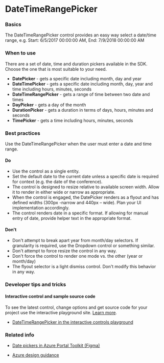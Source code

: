 ﻿# DateTimeRangePicker

 
<a name="basics"></a>
### Basics
The DateTimeRangePicker control provides an easy way select a date/time range, e.g. Start: 6/5/2017 00:00:00 AM, End: 7/9/2018 00:00:00 AM



<!-- TODO get an IMAGE to embed here -->

<!-- TODO get an SAMPLE CODE to embed here -->

 
<a name="when-to-use"></a>
### When to use
There are a set of date, time and duration pickers available in the SDK.  Choose the one that is most suitable to your need.
* **DatePicker** - gets a specific date including month, day and year
* **DateTimePicker** - gets a specific date including month, day, year and time including hours, minutes, seconds
* **DateTimeRangePicker** - gets a range of time between two date and times
* **DayPicker** - gets a day of the month
* **DurationPicker** - gets a duration in terms of days, hours, minutes and seconds
* **TimePicker** - gets a time including hours, minutes, seconds



 
<a name="best-practices"></a>
### Best practices
Use the DateTimeRangePicker when the user must enter a date and time range.


<a name="best-practices-do"></a>
#### Do

* Use the control as a single entity.
* Set the default date to the current date unless a specific date is required for context (e.g. the date of the conference).
* The control is designed to resize relative to available screen width. Allow it to render in either wide or narrow as appropriate.
* When the control is engaged, the DatePicker renders as a flyout and has defined widths (300px -narrow and 440px – wide). Plan your UI implementation accordingly.
* The control renders date in a specific format. If allowing for manual entry of date, provide helper text in the appropriate format.

<a name="best-practices-don-t"></a>
#### Don&#39;t

* Don't attempt to break apart year from month/day selectors. If granularity is required, use the Dropdown control or something similar.
* Don't attempt to force resize the control in any way.
* Don't force the control to render one mode vs. the other (year or month/day)
* The flyout selector is a light dismiss control. Don't modify this behavior in any way.



 
<a name="developer-tips-and-tricks"></a>
### Developer tips and tricks



<a name="developer-tips-and-tricks-interactive-control-and-sample-source-code"></a>
#### Interactive control and sample source code
To see the latest control, change options and get source code for your project use the interactive playground site.  [Learn more](./top-extensions-controls-playground.md).

*  <a href="https://ms.portal.azure.com/?Microsoft_Azure_Playground=true#blade/Microsoft_Azure_Playground/ControlsIndexBlade/DateTimeRangePicker_create_Playground" target="_blank">DateTimeRangePicker in the interactive controls playground</a>

 


 
<a name="related-info"></a>
### Related info

* <a href="https://www.figma.com/file/Bwn8rmUOYtnPRwA3JoQTBn/Azure-Portal-Toolkit?node-id=3410%3A7621" target="_blank">Date pickers in Azure Portal Toolkit (Figma)</a>

* [Azure design guidance](http://aka.ms/portalfx/design)


